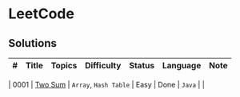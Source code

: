 # LeetCode


## Solutions


| # | Title | Topics | Difficulty | Status | Language | Note |
|---| ----- | ------ | ---------- | ------ | -------- | ---- |

| 0001 | [Two Sum](/solution/0000-0099/0001%20Raydon-two-sum-java/README.md) | `Array`, `Hash Table` | Easy | Done | `Java` |  |